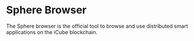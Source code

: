 # Sphere Browser

The Sphere browser is the official tool to browse and use distributed smart applications on the iCube blockchain.

